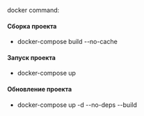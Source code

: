 docker command:
#### Сборка проекта
- docker-compose build --no-cache
#### Запуск проекта
- docker-compose up
#### Обновление проекта
- docker-compose up -d --no-deps --build